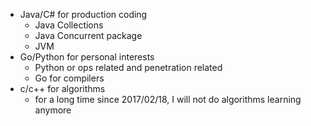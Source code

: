 * Java/C# for production coding
  * Java Collections
  * Java Concurrent package
  * JVM
* Go/Python for personal interests
  * Python or ops related and penetration related
  * Go for compilers
* c/c++ for algorithms
  * for a long time since 2017/02/18, I will not do algorithms learning anymore
